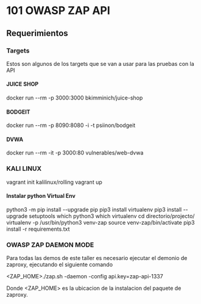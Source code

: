 # 101 OWASP ZAP API

## Requerimientos

### Targets

Estos son algunos de los targets que se van a usar para las pruebas con la API

#### JUICE SHOP
docker run --rm -p 3000:3000 bkimminich/juice-shop

#### BODGEIT
docker run --rm -p 8090:8080 -i -t psiinon/bodgeit

#### DVWA
docker run --rm -it -p 3000:80 vulnerables/web-dvwa


### KALI LINUX

vagrant init kalilinux/rolling
vagrant up

#### Instalar python Virtual Env

python3 -m pip install --upgrade pip
pip3 install virtualenv
pip3 install --upgrade setuptools
which python3
which virtualenv
cd directorio/projecto/
virtualenv -p /usr/bin/python3 venv-zap
source venv-zap/bin/activate
pip3 install -r requirements.txt

### OWASP ZAP DAEMON MODE

Para todas las demos de este taller es necesario ejecutar el demonio de zaproxy, ejecutando el siguiente comando

<ZAP_HOME>./zap.sh -daemon -config api.key=zap-api-1337

Donde <ZAP_HOME> es la ubicacion de la instalacion del paquete de zaproxy.